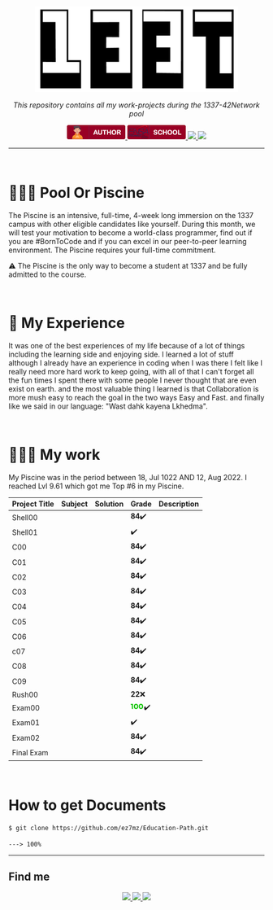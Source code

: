 <p align="center">
  <img src="./srcs/assets/1337-banner.png" alt="Banner" width="400px">
</p>

<p align="center">
    <em>This repository contains all my work-projects during the 1337-42Network pool</em>
</p>

<p align="center">
  <a href="https://ez7mz.me" target="_blank">
        <img src="./srcs/assets/badge-author.png" alt="School">
  </a>
  <a href="https://ensak.usms.ac.ma/ensak/" target="_blank">
        <img src="./srcs/assets/badge-school.png" alt="School">
  </a>
  <a href="https://www.linkedin.com/in/ez7mz/" target="_blank">
    <img src="https://img.shields.io/badge/linkedin-%230077B5.svg?style=for-the-badge&logo=linkedin&logoColor=white">
  </a>
  <a href="https://www.instagram.com/ez7m.z/" target="_blank">
    <img src="https://img.shields.io/badge/Instagram-%23E4405F.svg?style=for-the-badge&logo=Instagram&logoColor=white">
  </a>
</p>

---
<br>

# 🏊🏻‍♂️ Pool Or Piscine
The Piscine is an intensive, full-time, 4-week long immersion on the 1337 campus with other eligible candidates like yourself. During this month, we will test your motivation to become a world-class programmer, find out if you are #BornToCode and if you can excel in our peer-to-peer learning environment. The Piscine requires your full-time commitment.

⚠️ The Piscine is the only way to become a student at 1337 and be fully admitted to the course.

<br>

# 🎲 My Experience
It was one of the best experiences of my life because of a lot of things including the learning side and enjoying side. I learned a lot of stuff although I already have an experience in coding when I was there I felt like I really need more hard work to keep going, with all of that I can't forget all the fun times I spent there with some people I never thought that are even exist on earth. and the most valuable thing I learned is that Collaboration is more mush easy to reach the goal in the two ways Easy and Fast. and finally like we said in our language:  "Wast dahk kayena Lkhedma".

<br>

# 👨🏻‍💻 My work
My Piscine was in the period between 18, Jul 1022 AND 12, Aug 2022. I reached Lvl 9.61 which got me Top #6 in my Piscine.

<div align="center">
    <table>
        <thead border=1>
            <th>Project Title</th>
            <th>Subject</th>
            <th>Solution</th>
            <th>Grade</th>
            <th>Description</th>
        </thead>
        <tr>
            <td>Shell00</td>
            <td></td>
            <td></td>
            <td ><b>84</b>✔️</td>
            <td></td>
        </tr>
        <tr>
            <td>Shell01</td>
            <td></td>
            <td></td>
            <td ><b></b>✔️</td>
            <td></td>
        </tr>
        <tr>
            <td>C00</td>
            <td></td>
            <td></td>
            <td ><b>84</b>✔️</td>
            <td></td>
        </tr>
        <tr>
            <td>C01</td>
            <td></td>
            <td></td>
            <td ><b>84</b>✔️</td>
            <td></td>
        </tr>
        <tr>
            <td>C02</td>
            <td></td>
            <td></td>
            <td ><b>84</b>✔️</td>
            <td></td>
        </tr>
        <tr>
            <td>C03</td>
            <td></td>
            <td></td>
            <td ><b>84</b>✔️</td>
            <td></td>
        </tr>
        <tr>
            <td>C04</td>
            <td></td>
            <td></td>
            <td ><b>84</b>✔️</td>
            <td></td>
        </tr>
        <tr>
            <td>C05</td>
            <td></td>
            <td></td>
            <td ><b>84</b>✔️</td>
            <td></td>
        </tr>
        <tr>
            <td>C06</td>
            <td></td>
            <td></td>
            <td ><b>84</b>✔️</td>
            <td></td>
        </tr>
        <tr>
            <td>c07</td>
            <td></td>
            <td></td>
            <td ><b>84</b>✔️</td>
            <td></td>
        </tr>
        <tr>
            <td>C08</td>
            <td></td>
            <td></td>
            <td ><b>84</b>✔️</td>
            <td></td>
        </tr>
        <tr>
            <td>C09</td>
            <td></td>
            <td></td>
            <td><b>84</b>✔️</td>
            <td></td>
        </tr>
        <tr>
            <td>Rush00</td>
            <td></td>
            <td></td>
            <td><b>22</b>❌</td>
            <td></td>
        </tr>
        <tr>
            <td>Exam00</td>
            <td></td>
            <td></td>
            <td ><img src="./srcs/assets/grade/100.png" width="26px">✔️</td>
            <td></td>
        </tr>
        <tr>
            <td>Exam01</td>
            <td></td>
            <td></td>
            <td ><img src="" width="96px">✔️</td>
            <td></td>
        </tr>
        <tr>
            <td>Exam02</td>
            <td></td>
            <td></td>
            <td ><b>84</b>✔️</td>
            <td></td>
        </tr>
        <tr>
            <td>Final Exam</td>
            <td></td>
            <td></td>
            <td ><b>84</b>✔️</td>
            <td></td>
        </tr>
    </table>
</div>

<br>

# How to get Documents
<div class="termy">

```console
$ git clone https://github.com/ez7mz/Education-Path.git

---> 100%
```

</div>

---

## Find me

<p align="center">
  <a href="mailto:mesrarhamza48@gmail.com" target="_blank">
    <img src="https://img.shields.io/badge/Gmail-D14836?style=for-the-badge&logo=gmail&logoColor=white">
  </a>
  <a href="https://twitter.com/ez7mz" target="_blank">
    <img src="https://img.shields.io/badge/Twitter-%231DA1F2.svg?style=for-the-badge&logo=Twitter&logoColor=white">
  </a>
  <a href="https://discordapp.com/users/ez7mz#4781" target="_blank">
    <img src="https://img.shields.io/badge/%3CServer%3E-%237289DA.svg?style=for-the-badge&logo=discord&logoColor=white">
  </a>
</p>
 
